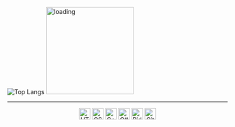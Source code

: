    ![Top Langs](https://github-readme-stats.vercel.app/api/top-langs/?username=Kropi11&layout=compact)
   <img alt="loading" height="200px" src="https://miro.medium.com/max/882/1*9EBHIOzhE1XfMYoKz1JcsQ.gif" />
<hr />
<p align="center">
<img alt="HTML5" height="26px" src="https://upload.wikimedia.org/wikipedia/commons/thumb/6/61/HTML5_logo_and_wordmark.svg/800px-HTML5_logo_and_wordmark.svg.png" />
<img alt="CSS3" height="26px" src="https://upload.wikimedia.org/wikipedia/commons/thumb/d/d5/CSS3_logo_and_wordmark.svg/800px-CSS3_logo_and_wordmark.svg.png" />
<img alt="C++" height="26px" src="https://upload.wikimedia.org/wikipedia/commons/thumb/1/18/ISO_C%2B%2B_Logo.svg/800px-ISO_C%2B%2B_Logo.svg.png" />
<img alt="C#" height="26px" src="https://upload.wikimedia.org/wikipedia/commons/thumb/7/7a/C_Sharp_logo.svg/682px-C_Sharp_logo.svg.png" />

<img alt="Rider" height="26px" src="https://resources.jetbrains.com/storage/products/rider/img/meta/rider_logo_300x300.png" />
<img alt="GitHub" height="26px" src="https://github.githubassets.com/images/modules/logos_page/GitHub-Mark.png" />
</p>
